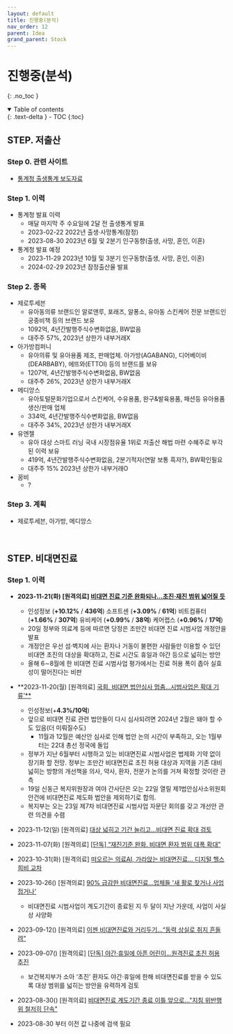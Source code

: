 ```yaml
---
layout: default
title: 진행중(분석)
nav_order: 12
parent: Idea
grand_parent: Stock
---
```


# 진행중(분석)
{: .no_toc }

<details open markdown="block">
  <summary>
    Table of contents
  </summary>
  {: .text-delta }
- TOC
{:toc}
</details>
<!------------------------------------ STEP ------------------------------------>

## STEP. 저출산

### Step 0. 관련 사이트

* [통계청 출생통계 보도자료](https://kostat.go.kr/board.es?mid=a10301020100&bid=a103010201&ref_bid=203,204,205,206,207)

### Step 1. 이력

* 통계청 발표 이력
    * 매달 마지막 주 수요일에 2달 전 출생통계 발표
    * 2023-02-22 2022년 출생·사망통계(잠정)
    * 2023-08-30 2023년 6월 및 2분기 인구동향(출생, 사망, 혼인, 이혼)
* 통계청 발표 예정
    * 2023-11-29 2023년 10월 및 3분기 인구동향(출생, 사망, 혼인, 이혼)
    * 2024-02-29 2023년 잠정출산율 발표 

### Step 2. 종목

* 제로투세븐
    * 유아동의류 브랜드인 알로앤루, 포래즈, 알퐁소, 유아동 스킨케어 전문 브랜드인 궁중비책 등의 브랜드 보유
    * 1092억, 4년간발행주식수변화없음, BW없음
    * 대주주 57%, 2023년 상한가 내부거래X
* 아가방컴퍼니
    * 유아의류 및 유아용품 제조, 판매업체. 아가방(AGABANG), 디어베이비(DEARBABY), 에뜨와(ETTOI) 등의 브랜드를 보유
    * 1207억, 4년간발행주식수변화없음, BW없음
    * 대주주 26%, 2023년 상한가 내부거래X
* 메디앙스
    * 유아토털문화기업으로서 스킨케어, 수유용품, 완구&발육용품, 패션등 유아용품 생산/판매 업체
    * 334억, 4년간발행주식수변화없음, BW없음
    * 대주주 34%, 2023년 상한가 내부거래X
* 유엔젤
    * 유아 대상 스마트 러닝 국내 시장점유율 1위로 저출산 해법 마련 수혜주로 부각된 이력 보유
    * 419억, 4년간발행주식수변화없음, 2분기적자(연말 보통 흑자?), BW확인필요
    * 대주주 15% 2023년 상한가 내부거래O
* 꿈비
    * ?


### Step 3. 계획

* 제로투세븐, 아가방, 메디앙스



<br>



## STEP. 비대면진료

### Step 1. 이력

* **2023-11-21(화) [원격의료]  [비대면 진료 기준 완화되나…초진·재진 범위 넓어질 듯](https://www.yna.co.kr/view/AKR20231120159300530?input=1195m)**
  * 인성정보 (**+10.12%** / **436억**) 소프트센 (**+3.09%** / **61억**) 비트컴퓨터 (**+1.66%** / **307억**) 유비케어 (**+0.99%** / **38억**) 케어랩스 (**+0.96%** / **17억**)
  * 20일 정부와 의료계 등에 따르면 당정은 조만간 비대면 진료 시범사업 개정안을 발표
  * 개정안은 우선 섬·벽지에 사는 환자나 거동이 불편한 사람들만 이용할 수 있던 비대면 초진의 대상을 확대하고, 진료 시간도 휴일과 야간 등으로 넓히는 방안
  * 올해 6∼8월에 한 비대면 진료 시범사업 평가에서는 진료 허용 폭이 좁아 실효성이 떨어진다는 비판
* **2023-11-20(월) [원격의료] [국회, 비대면 법안심사 멈춤…시범사업은 확대 기류'**](https://www.dailypharm.com/Users/News/NewsView.html?ID=306073&REFERER=NP)
  * 인성정보(+**4.3%/10억**)
  * 앞으로 비대면 진료 관련 법안들이 다시 심사되려면 2024년 2월은 돼야 할 수도 있음(더 미뤄질수도)
    * 11월과 12월은 예산안 심사로 인해 법안 논의 시간이 부족하고, 오는 1월부터는 22대 총선 정국에 돌입
  * 정부가 지난 6월부터 시행하고 있는 비대면진료 시범사업은 법제화 기약 없이 장기화 할 전망. 정부는 조만간 비대면진료 초진 허용 대상과 지역을 기존 대비 넓히는 방향의 개선책을 의사, 약사, 환자, 전문가 논의를 거쳐 확정할 것이란 관측
  * 19일 신동근 복지위원장과 여야 간사단은 오는 22일 열릴 제1법안심사소위원회 안건에 비대면진료 제도화 법안을 제외하기로 합의.
  * 복지부는 오는 23일 제7차 비대면진료 시범사업 자문단 회의를 갖고 개선안 관련 의견을 수렴
* 2023-11-12(일) [원격의료] [대상 넓히고 기간 늘리고...비대면 진료 확대 검토](https://www.ytn.co.kr/_ln/0103_202311121109129688)
* 2023-11-07(화) [원격의료] [[단독] “재진기준 완화, 비대면 환자 범위 대폭 확대”](https://www.chosun.com/national/welfare-medical/2023/11/07/YETS6LWKCJHDFOJVCMR5BBT7K4/?utm_source=naver&utm_medium=referral&utm_campaign=naver-news)
* 2023-10-31(화) [원격의료] [떠오르는 의료AI, 가라앉는 비대면진료… 디지털 헬스 희비 교차](https://www.m-i.kr/news/articleView.html?idxno=1061849)
* 2023-10-26() [원격의료] [90% 급감한 비대면진료…업체들 '새 활로 찾거나 사업 접거나'](https://view.asiae.co.kr/article/2023102509382867931)
  * 비대면진료 시범사업이 계도기간이 종료된 지 두 달이 지난 가운데, 사업이 사실상 사양화
* 2023-09-12() [원격의료] [이젠 비대면진료와 거리두기…“동력 상실로 취지 흔들려”](https://www.kukinews.com/newsView/kuk202309060215)
* 2023-09-07() [원격의료] [[단독] 야간·휴일에 아픈 어린이…원격진료 초진 허용 추진](https://www.mk.co.kr/news/it/10824850)
  * 보건복지부가 소아 ‘초진’ 환자도 야간·휴일에 한해 비대면진료를 받을 수 있도록 대상 범위를 넓히는 방안을 유력하게 검토
* 2023-08-30() [원격의료] [비대면진료 계도기간 종료 이틀 앞으로…"지침 위반행위 철저히 단속"](https://www.news1.kr/articles/5155297)

* 2023-08-30 부터 이전 값 나중에 검색 필요
